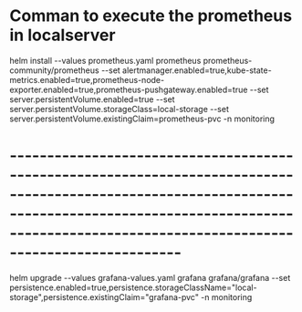 # Comman to execute the prometheus in localserver

helm install --values prometheus.yaml  prometheus prometheus-community/prometheus --set alertmanager.enabled=true,kube-state-metrics.enabled=true,prometheus-node-exporter.enabled=true,prometheus-pushgateway.enabled=true  --set server.persistentVolume.enabled=true --set server.persistentVolume.storageClass=local-storage --set server.persistentVolume.existingClaim=prometheus-pvc -n monitoring

# ---------------------------------------------------------------------------------------------------------------------------------------------------------------------------------------------------------------------

helm upgrade --values grafana-values.yaml grafana grafana/grafana --set persistence.enabled=true,persistence.storageClassName="local-storage",persistence.existingClaim="grafana-pvc" -n monitoring
